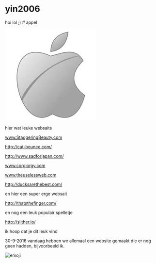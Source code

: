# yin2006
hoi
 lol
 ;) # appel

![appel](appel.jpg)

hier wat leuke websaits

www.StaggeringBeauty.com

http://cat-bounce.com/

http://www.sadforjapan.com/

www.corgiorgy.com

www.theuselessweb.com

http://ducksarethebest.com/

en hier een super erge websait

http://thatsthefinger.com/

en nog een leuk populair spelletje 

http://slither.io/

ik hoop dat je dit leuk vind 

 30-9-2016
vandaag hebben we allemaal een website gemaakt die er nog geen hadden,
bijvoorbeeld ik.

![emoji](emoji.jpg)


